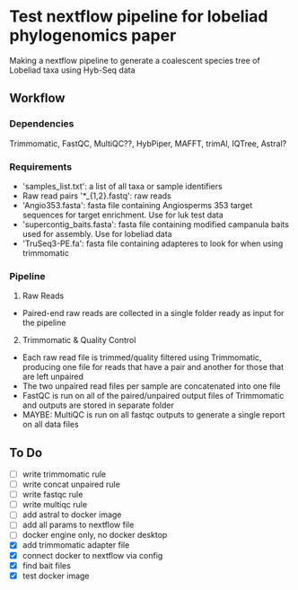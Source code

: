 # Test nextflow pipeline for lobeliad phylogenomics paper
Making a nextflow pipeline to generate a coalescent species tree of Lobeliad taxa using Hyb-Seq data

## Workflow
### Dependencies
Trimmomatic, FastQC, MultiQC??, HybPiper, MAFFT, trimAl, IQTree, Astral?

### Requirements
- 'samples_list.txt': a list of all taxa or sample identifiers
- Raw read pairs '*_{1,2}.fastq': raw reads 
- 'Angio353.fasta': fasta file containing Angiosperms 353 target sequences for target enrichment. Use for luk test data 
- 'supercontig_baits.fasta': fasta file containing modified campanula baits used for assembly. Use for lobeliad data
- 'TruSeq3-PE.fa': fasta file containing adapteres to look for when using trimmomatic


### Pipeline
1. Raw Reads
- Paired-end raw reads are collected in a single folder ready as input for the pipeline

2. Trimmomatic & Quality Control
- Each raw read file is trimmed/quality filtered using Trimmomatic, producing one file for reads that have a pair and another for those that are left unpaired
- The two unpaired read files per sample are concatenated into one file 
- FastQC is run on all of the paired/unpaired output files of Trimmomatic and outputs are stored in separate folder
- MAYBE: MultiQC is run on all fastqc outputs to generate a single report on all data files 


## To Do
- [ ] write trimmomatic rule
- [ ] write concat unpaired rule
- [ ] write fastqc rule
- [ ] write multiqc rule
- [ ] add astral to docker image
- [ ] add all params to nextflow file
- [ ] docker engine only, no docker desktop
- [x] add trimmomatic adapter file
- [x] connect docker to nextflow via config
- [x] find bait files
- [x] test docker image
